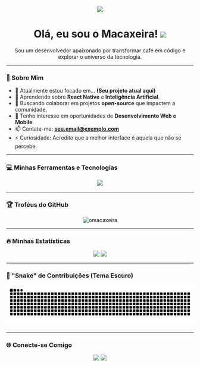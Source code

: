 <div align="center">
  <img src="https://media.giphy.com/media/M9gbBd9nbDrOTu1JxM/giphy.gif" width="100"/>
</div>

<h1 align="center">
  Olá, eu sou o Macaxeira!
  <img src="https://media.giphy.com/media/hvRJCLFzcasrR4ia7z/giphy.gif" width="30px"/>
</h1>

<p align="center">
  Sou um desenvolvedor apaixonado por transformar café em código e explorar o universo da tecnologia.
</p>

---

### 🚀 Sobre Mim

- 🔭 Atualmente estou focado em... **(Seu projeto atual aqui)**
- 🌱 Aprendendo sobre **React Native** e **Inteligência Artificial**.
- 👯 Buscando colaborar em projetos **open-source** que impactem a comunidade.
- 🤔 Tenho interesse em oportunidades de **Desenvolvimento Web e Mobile**.
- 📫 Contate-me: **seu.email@exemplo.com**
- ⚡ Curiosidade: Acredito que a melhor interface é aquela que não se percebe.

---

### 💻 Minhas Ferramentas e Tecnologias

<p align="center">
  <a href="https://skillicons.dev">
    <img src="https://skillicons.dev/icons?i=js,ts,react,nextjs,nodejs,express,py,django,fastapi,postgres,mongodb,docker,git" />
  </a>
</p>

---

### 🏆 Troféus do GitHub

<p align="center">
  <img src="https://github-profile-trophy.vercel.app/?username=omacaxeira&theme=dracula&row=1&column=7" alt="omacaxeira" />
</p>

---

### 🔥 Minhas Estatísticas

<p align="center">
  <img height="180em" src="https://github-readme-stats.vercel.app/api?username=omacaxeira&show_icons=true&theme=dracula&include_all_commits=true&count_private=true"/>
  <img height="180em" src="https://github-readme-stats.vercel.app/api/top-langs/?username=omacaxeira&layout=compact&langs_count=7&theme=dracula"/>
</p>

---

### 🐍 "Snake" de Contribuições (Tema Escuro)

<p align="center">
  <img src="https://raw.githubusercontent.com/oMacaxeira/oMacaxeira/output/github-contribution-grid-snake-dark.svg" alt="snake" />
</p>

---

### 🌐 Conecte-se Comigo

<p align="center">
<a href="https://linkedin.com/in/pedro-lucas-alves-89496135b" target="_blank"><img src="https://img.shields.io/badge/-LinkedIn-%230077B5?style=for-the-badge&logo=linkedin&logoColor=white" target="_blank"></a>
<a href="pedro-lucas-alves-89496135b"><img src="https://img.shields.io/badge/-Gmail-%23333?style=for-the-badge&logo=gmail&logoColor=white" target="_blank"></a>
</p>
